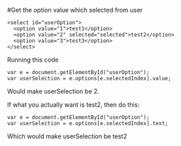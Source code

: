#Get the option value which selected from user
```
<select id="userOption">
  <option value="1">test1</option>
  <option value="2" selected="selected">test2</option>
  <option value="3">test3</option>
</select>
```

Running this code  
```
var e = document.getElementById("userOption");
var userSelection = e.options[e.selectedIndex].value;
```
Would make userSelection be 2.  

If what you actually want is test2, then do this:
```
var e = document.getElementById("userOption");
var userSelection = e.options[e.selectedIndex].text;
```
Which would make userSelection be test2
